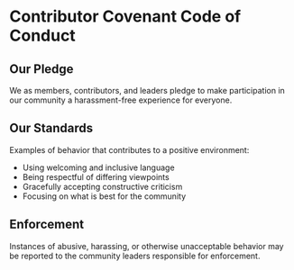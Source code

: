 # Contributor Covenant Code of Conduct

## Our Pledge
We as members, contributors, and leaders pledge to make participation in our community a harassment-free experience for everyone.

## Our Standards
Examples of behavior that contributes to a positive environment:
* Using welcoming and inclusive language
* Being respectful of differing viewpoints
* Gracefully accepting constructive criticism
* Focusing on what is best for the community

## Enforcement
Instances of abusive, harassing, or otherwise unacceptable behavior may be reported to the community leaders responsible for enforcement.

